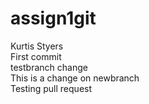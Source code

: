 # assign1git
Kurtis Styers   
First commit   
testbranch change   
This is a change on newbranch   
Testing pull request

